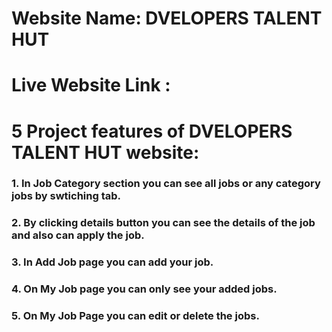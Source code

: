 # Website Name: DVELOPERS TALENT HUT

# Live Website Link : 

# 5 Project features of DVELOPERS TALENT HUT website:

### 1. In Job Category section you can see all jobs or any category jobs by swtiching tab. 
### 2. By clicking details button you can see the details of the job and also can apply the job.  
### 3. In Add Job page you can add your job.
### 4. On My Job page you can only see your added jobs.
### 5. On My Job Page you can edit or delete the jobs.
